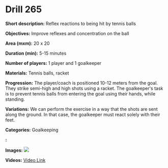 # Drill 265

**Short description:**
Reflex reactions to being hit by tennis balls

**Objectives:**
Improve reflexes and concentration on the ball

**Area (mxm):**
20 x 20

**Duration (min):**
5-15 minutes

**Number of players:**
1 player and 1 goalkeeper

**Materials:**
Tennis balls, racket

**Progression:**
The player/coach is positioned 10-12 meters from the goal. They strike semi-high and high shots using a racket. The goalkeeper's task is to prevent tennis balls from entering the goal using their hands, while standing.

**Variations:**
We can perform the exercise in a way that the shots are sent along the ground. In that case, the goalkeeper must react solely with their feet.

**Categories:**
Goalkeeping

**:**


**Images:**
![](https://www.coachingfutsal.com/\images\fac7f7e6bc25250c050624ee44438535a2a2246c2964aa6073dbb6d3c4350bd6844ac1eee08e6f1196be192abb60f5015c7b7c2de8999526f5f9cfe6cd31c6594dc2d5fb89ac5.png)

**Videos:**
[Video Link](https://www.youtube.com/embed/qLH0xsyCMtI)

